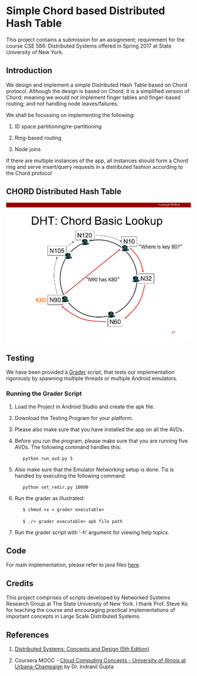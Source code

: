 # Simple Chord based Distributed Hash Table 
This project contains a submission for an assignment; requirement for the course CSE 586: Distributed Systems offered in Spring 2017 at State University of New York.

## Introduction
We design and implement a simple Distributed Hash Table based on Chord protocol. Although the design is based on Chord, it is a simplified version of Chord; meaning we would not implement finger tables and finger-based routing; and not handling node leaves/failures.

We shall be focussing on implementing the following:
  1. ID space partitioning/re-partitioning
  
  2. Ring-based routing
  
  3. Node joins
  
If there are multiple instances of the app, all instances should form a Chord ring and serve insert/query requests in a distributed fashion according to the Chord protocol

## CHORD Distributed Hash Table

![Image](https://github.com/arunshar/Distributed-Systems/blob/master/SimpleDht/images/DHT_Chord_Lookup.jpg)

## Testing

We have been provided a [Grader](https://github.com/arunshar/Distributed-Systems/tree/master/SimpleDht/Grader) script, that tests our implementation rigorously by spawning multiple threads or multiple Android emulators.

### Running the Grader Script

  1. Load the Project in Android Studio and create the apk file.
  
  2. Download the Testing Program for your platform.
  
  3. Please also make sure that you have installed the app on all the AVDs.
  
  4. Before you run the program, please make sure that you are running five AVDs. The following command handles this:
       ```   
          python run_avd.py 5
       ```
  
  5. Also make sure that the Emulator Networking setup is done. Tis is handled by executing the following command
       ```
          python set_redir.py 10000
       ```
  
  6. Run the grader as illustrated:
       ```
          $ chmod +x < grader executable>
          
          $ ./< grader executable> apk file path
       ```
  
  7. Run the grader script with ‘-h’ argument for viewing help topics.

## Code

For main implementation, please refer to java files [here](https://github.com/arunshar/Distributed-Systems/tree/master/SimpleDht/app/src/main/java/edu/buffalo/cse/cse486586/simpledht).

## Credits

This project comprises of scripts developed by Networked Systems Research Group at The State University of New York. I thank Prof. Steve Ko for teaching the course and encouraging practical implementations of important concepts in Large Scale Distributed Systems.

## References

   1. [Distributed Systems: Concepts and Design (5th Edition)](https://www.pearsonhighered.com/program/Coulouris-Distributed-Systems-Concepts-and-Design-5th-Edition/PGM85317.html) 

   2. Coursera MOOC - [Cloud Computing Concepts - University of Illinois at Urbana-Champaign](https://www.coursera.org/learn/cloud-computing) by Dr. Indranil Gupta
